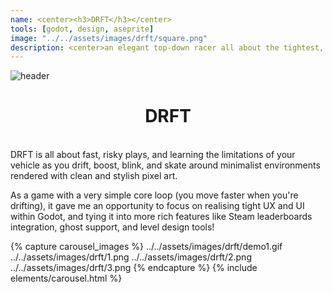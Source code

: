 ```yaml
---
name: <center><h3>DRFT</h3></center>
tools: [godot, design, aseprite]
image: "../../assets/images/drft/square.png"
description: <center>an elegant top-down racer all about the tightest, fastest lines - endlessly repeated til they're perfect</center>
---
```


![header](../../assets/images/drft/header.png)

<center><h1>DRFT</h1></center>
<br>
DRFT is all about fast, risky plays, and learning the limitations of your vehicle as you drift, boost, blink, and skate around minimalist environments rendered with clean and stylish pixel art.

As a game with a very simple core loop (you move faster when you're drifting), it gave me an opportunity to focus on realising tight UX and UI within Godot, and tying it into more rich features like Steam leaderboards integration, ghost support, and level design tools!

{% capture carousel_images %}
../../assets/images/drft/demo1.gif
../../assets/images/drft/1.png
../../assets/images/drft/2.png
../../assets/images/drft/3.png
{% endcapture %}
{% include elements/carousel.html %}
